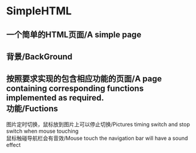 # SimpleHTML
一个简单的HTML页面/A simple page
-----------
背景/BackGround
---------

按照要求实现的包含相应功能的页面/A page containing corresponding functions implemented as required.<br>
功能/Fuctions
---------
图片定时切换，鼠标放到图片上可以停止切换/Pictures timing switch and stop switch when mouse touching<br>
鼠标触碰导航栏会有音效/Mouse touch the navigation bar will have a sound effect<br>
